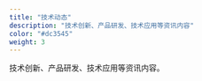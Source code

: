 ```yaml
---
title: "技术动态"
description: "技术创新、产品研发、技术应用等资讯内容"
color: "#dc3545"
weight: 3
---
```


技术创新、产品研发、技术应用等资讯内容。 